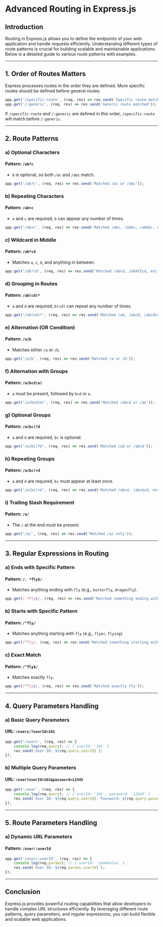 # Advanced Routing in Express.js

## Introduction
Routing in Express.js allows you to define the endpoints of your web application and handle requests efficiently. Understanding different types of route patterns is crucial for building scalable and maintainable applications. Below is a detailed guide to various route patterns with examples.

---

## 1. **Order of Routes Matters**
Express processes routes in the order they are defined. More specific routes should be defined before general routes.

```js
app.get('/specific-route', (req, res) => res.send('Specific route matched'));
app.get('/:generic', (req, res) => res.send('Generic route matched'));
```

If `/specific-route` and `/:generic` are defined in this order, `/specific-route` will match before `/:generic`.

---

## 2. **Route Patterns**
### a) Optional Characters
#### Pattern: `/ab?c`
- `b` is optional, so both `/ac` and `/abc` match.
```js
app.get('/ab?c', (req, res) => res.send('Matched /ac or /abc'));
```

### b) Repeating Characters
#### Pattern: `/ab+c`
- `a` and `c` are required, `b` can appear any number of times.
```js
app.get('/ab+c', (req, res) => res.send('Matched /abc, /abbc, /abbbc, etc.'));
```

### c) Wildcard in Middle
#### Pattern: `/ab*cd`
- Matches `a`, `c`, `d`, and anything in between.
```js
app.get('/ab*cd', (req, res) => res.send('Matched /abcd, /abXYZcd, etc.'));
```

### d) Grouping in Routes
#### Pattern: `/ab(cd)*`
- `a` and `d` are required, `b(cd)` can repeat any number of times.
```js
app.get('/ab(cd)*', (req, res) => res.send('Matched /ad, /abcd, /abcdcd, etc.'));
```

### e) Alternation (OR Condition)
#### Pattern: `/a|b`
- Matches either `/a` or `/b`.
```js
app.get('/a|b', (req, res) => res.send('Matched /a or /b'));
```

### f) Alternation with Groups
#### Pattern: `/a(bcd|e)`
- `a` must be present, followed by `bcd` or `e`.
```js
app.get('/a(bcd|e)', (req, res) => res.send('Matched /abcd or /ae'));
```

### g) Optional Groups
#### Pattern: `/a(bc)?d`
- `a` and `d` are required, `bc` is optional.
```js
app.get('/a(bc)?d', (req, res) => res.send('Matched /ad or /abcd'));
```

### h) Repeating Groups
#### Pattern: `/a(bc)+d`
- `a` and `d` are required, `bc` must appear at least once.
```js
app.get('/a(bc)+d', (req, res) => res.send('Matched /abcd, /abcbcd, etc.'));
```

### i) Trailing Slash Requirement
#### Pattern: `/a/`
- The `/` at the end must be present.
```js
app.get('/a/', (req, res) => res.send('Matched /a/ only'));
```

---

## 3. **Regular Expressions in Routing**

### a) Ends with Specific Pattern
#### Pattern: `/. *fly$/`
- Matches anything ending with `fly` (e.g., `butterfly`, `dragonfly`).
```js
app.get(/.*fly$/, (req, res) => res.send('Matched something ending with fly'));
```

### b) Starts with Specific Pattern
#### Pattern: `/^fly/`
- Matches anything starting with `fly` (e.g., `flyer`, `flying`).
```js
app.get(/^fly/, (req, res) => res.send('Matched something starting with fly'));
```

### c) Exact Match
#### Pattern: `/^fly$/`
- Matches exactly `fly`.
```js
app.get(/^fly$/, (req, res) => res.send('Matched exactly fly'));
```

---

## 4. **Query Parameters Handling**

### a) Basic Query Parameters
#### URL: `/users/?userId=101`
```js
app.get('/users', (req, res) => {
    console.log(req.query); // { userId: '101' }
    res.send(`User ID: ${req.query.userId}`);
});
```

### b) Multiple Query Parameters
#### URL: `/user?userId=101&password=12345`
```js
app.get('/user', (req, res) => {
    console.log(req.query); // { userId: '101', password: '12345' }
    res.send(`User ID: ${req.query.userId}, Password: ${req.query.password}`);
});
```

---

## 5. **Route Parameters Handling**

### a) Dynamic URL Parameters
#### Pattern: `/user/:userId`
```js
app.get('/user/:userId', (req, res) => {
    console.log(req.params); // { userId: 'someValue' }
    res.send(`User ID: ${req.params.userId}`);
});
```
---

## Conclusion
Express.js provides powerful routing capabilities that allow developers to handle complex URL structures efficiently. By leveraging different route patterns, query parameters, and regular expressions, you can build flexible and scalable web applications.

